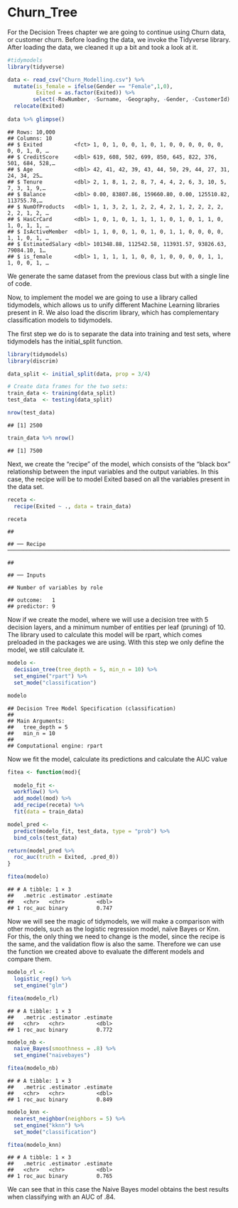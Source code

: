 Churn_Tree
================

For the Decision Trees chapter we are going to continue using Churn
data, or customer churn. Before loading the data, we invoke the
Tidyverse library. After loading the data, we cleaned it up a bit and
took a look at it.

``` r
#tidymodels
library(tidyverse)

data <- read_csv("Churn_Modelling.csv") %>% 
  mutate(is_female = ifelse(Gender == "Female",1,0),
         Exited = as.factor(Exited)) %>% 
        select(-RowNumber, -Surname, -Geography, -Gender, -CustomerId) %>% 
  relocate(Exited)
 
data %>% glimpse()
```

    ## Rows: 10,000
    ## Columns: 10
    ## $ Exited          <fct> 1, 0, 1, 0, 0, 1, 0, 1, 0, 0, 0, 0, 0, 0, 0, 0, 1, 0, …
    ## $ CreditScore     <dbl> 619, 608, 502, 699, 850, 645, 822, 376, 501, 684, 528,…
    ## $ Age             <dbl> 42, 41, 42, 39, 43, 44, 50, 29, 44, 27, 31, 24, 34, 25…
    ## $ Tenure          <dbl> 2, 1, 8, 1, 2, 8, 7, 4, 4, 2, 6, 3, 10, 5, 7, 3, 1, 9,…
    ## $ Balance         <dbl> 0.00, 83807.86, 159660.80, 0.00, 125510.82, 113755.78,…
    ## $ NumOfProducts   <dbl> 1, 1, 3, 2, 1, 2, 2, 4, 2, 1, 2, 2, 2, 2, 2, 2, 1, 2, …
    ## $ HasCrCard       <dbl> 1, 0, 1, 0, 1, 1, 1, 1, 0, 1, 0, 1, 1, 0, 1, 0, 1, 1, …
    ## $ IsActiveMember  <dbl> 1, 1, 0, 0, 1, 0, 1, 0, 1, 1, 0, 0, 0, 0, 1, 1, 0, 1, …
    ## $ EstimatedSalary <dbl> 101348.88, 112542.58, 113931.57, 93826.63, 79084.10, 1…
    ## $ is_female       <dbl> 1, 1, 1, 1, 1, 0, 0, 1, 0, 0, 0, 0, 1, 1, 1, 0, 0, 1, …

We generate the same dataset from the previous class but with a single
line of code.

Now, to implement the model we are going to use a library called
tidymodels, which allows us to unify different Machine Learning
libraries present in R. We also load the discrim library, which has
complementary classification models to tidymodels.

The first step we do is to separate the data into training and test
sets, where tidymodels has the initial_split function.

``` r
library(tidymodels)
library(discrim) 

data_split <- initial_split(data, prop = 3/4)

# Create data frames for the two sets:
train_data <- training(data_split)
test_data  <- testing(data_split)

nrow(test_data)
```

    ## [1] 2500

``` r
train_data %>% nrow()
```

    ## [1] 7500

Next, we create the “recipe” of the model, which consists of the “black
box” relationship between the input variables and the output variables.
In this case, the recipe will be to model Exited based on all the
variables present in the data set.

``` r
receta <- 
  recipe(Exited ~ ., data = train_data) 

receta
```

    ## 

    ## ── Recipe ──────────────────────────────────────────────────────────────────────

    ## 

    ## ── Inputs

    ## Number of variables by role

    ## outcome:   1
    ## predictor: 9

Now if we create the model, where we will use a decision tree with 5
decision layers, and a minimum number of entities per leaf (pruning) of
10. The library used to calculate this model will be rpart, which comes
preloaded in the packages we are using. With this step we only define
the model, we still calculate it.

``` r
modelo <-
  decision_tree(tree_depth = 5, min_n = 10) %>% 
  set_engine("rpart") %>% 
  set_mode("classification")

modelo
```

    ## Decision Tree Model Specification (classification)
    ## 
    ## Main Arguments:
    ##   tree_depth = 5
    ##   min_n = 10
    ## 
    ## Computational engine: rpart

Now we fit the model, calculate its predictions and calculate the AUC
value

``` r
fitea <- function(mod){
  
  modelo_fit <- 
  workflow() %>% 
  add_model(mod) %>% 
  add_recipe(receta) %>% 
  fit(data = train_data)

model_pred <- 
  predict(modelo_fit, test_data, type = "prob") %>% 
  bind_cols(test_data) 

return(model_pred %>% 
  roc_auc(truth = Exited, .pred_0))
}

fitea(modelo)
```

    ## # A tibble: 1 × 3
    ##   .metric .estimator .estimate
    ##   <chr>   <chr>          <dbl>
    ## 1 roc_auc binary         0.747

Now we will see the magic of tidymodels, we will make a comparison with
other models, such as the logistic regression model, naïve Bayes or Knn.
For this, the only thing we need to change is the model, since the
recipe is the same, and the validation flow is also the same. Therefore
we can use the function we created above to evaluate the different
models and compare them.

``` r
modelo_rl <- 
  logistic_reg() %>% 
  set_engine("glm")

fitea(modelo_rl)
```

    ## # A tibble: 1 × 3
    ##   .metric .estimator .estimate
    ##   <chr>   <chr>          <dbl>
    ## 1 roc_auc binary         0.772

``` r
modelo_nb <-
  naive_Bayes(smoothness = .8) %>%
  set_engine("naivebayes")

fitea(modelo_nb)
```

    ## # A tibble: 1 × 3
    ##   .metric .estimator .estimate
    ##   <chr>   <chr>          <dbl>
    ## 1 roc_auc binary         0.849

``` r
modelo_knn <-
  nearest_neighbor(neighbors = 5) %>% 
  set_engine("kknn") %>% 
  set_mode("classification")

fitea(modelo_knn)
```

    ## # A tibble: 1 × 3
    ##   .metric .estimator .estimate
    ##   <chr>   <chr>          <dbl>
    ## 1 roc_auc binary         0.765

We can see that in this case the Naive Bayes model obtains the best
results when classifying with an AUC of .84.
